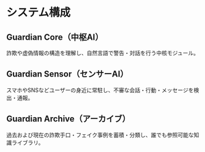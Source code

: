 # システム構成

## Guardian Core（中枢AI）
詐欺や虚偽情報の構造を理解し、自然言語で警告・対話を行う中核モジュール。

## Guardian Sensor（センサーAI）
スマホやSNSなどユーザーの身近に常駐し、不審な会話・行動・メッセージを検出・通報。

## Guardian Archive（アーカイブ）
過去および現在の詐欺手口・フェイク事例を蓄積・分類し、誰でも参照可能な知識ライブラリ。

